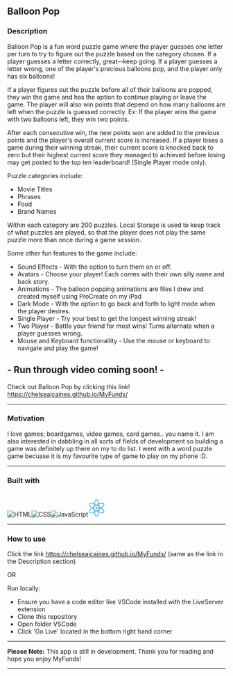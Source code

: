 ## Balloon Pop

### Description

Balloon Pop is a fun word puzzle game where the player guesses one letter per turn to try to figure out the puzzle based on the category chosen. If a player guesses a letter correctly, great--keep going. If a player guesses a letter wrong, one of the player's precious balloons pop, and the player only has six balloons!

If a player figures out the puzzle before all of their balloons are popped, they win the game and has the option to continue playing or leave the game. The player will also win points that depend on how many balloons are left when the puzzle is guessed correctly. Ex: If the player wins the game with two balloons left, they win two points.

After each consecutive win, the new points won are added to the previous points and the player's overall current score is increased. If a player loses a game during their winning streak, their current score is knocked back to zero but their highest current score they managed to achieved before losing may get posted to the top ten leaderboard! (Single Player mode only).

Puzzle categories include:

-   Movie Titles
-   Phrases
-   Food
-   Brand Names

Within each category are 200 puzzles. Local Storage is used to keep track of what puzzles are played, so that the player does not play the same puzzle more than once during a game session.

Some other fun features to the game include:

-   Sound Effects - With the option to turn them on or off.
-   Avatars - Choose your player! Each comes with their own silly name and back story.
-   Animations - The balloon popping animations are files I drew and created myself using ProCreate on my iPad
-   Dark Mode - With the option to go back and forth to light mode when the player desires.
-   Single Player - Try your best to get the longest winning streak!
-   Two Player - Battle your friend for most wins! Turns alternate when a player guesses wrong.
-   Mouse and Keyboard functionallity - Use the mouse or keyboard to navigate and play the game!

## - Run through video coming soon! -

Check out Balloon Pop by clicking this link! https://chelseajcaines.github.io/MyFunds/

<hr/>

### Motivation

I love games; boardgames, video games, card games.. you name it. I am also interested in dabbling in all sorts of fields of development so building a game was definitely up there on my to do list. I went with a word puzzle game becuase it is my favourite type of game to play on my phone :D.

<hr/>

### Built with

<br/>
<span><img src="https://github.com/chelseajcaines/chelseajcaines/assets/132682524/9a357239-57a5-4c60-a905-74491cce38bf" alt="HTML" height="40" width="40" style="max-width: 100%;"/></span><span><img src="https://github.com/chelseajcaines/chelseajcaines/assets/132682524/9d5090cd-847b-4d85-b73a-300ba08009fc" alt="CSS" height="40" width="40" style="max-width: 100%;"/></span><span><img src="https://github.com/chelseajcaines/chelseajcaines/assets/132682524/95ad9f77-5172-405c-ae1f-6d380fbcdbf9" alt="JavaScript" height="40" width="40" style="max-width: 100%;"/></span><span><img src="/src/assets/science.png" alt="react" height="40" width="40" style="max-width: 100%;"/></span>
<hr/>

### How to use

Click the link https://chelseajcaines.github.io/MyFunds/ (same as the link in the Description section)

OR

Run locally:

-   Ensure you have a code editor like VSCode installed with the LiveServer extension
-   Clone this repository
-   Open folder VSCode
-   Click 'Go Live' located in the bottom right hand corner

<hr/>

**Please Note:** This app is still in development. Thank you for reading and hope you enjoy MyFunds!

<hr>

